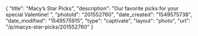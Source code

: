 {
    "title": "Macy’s Star Picks",
    "description": "Our favorite picks for your special Valentine! ",
    "photoId": "201552760",
    "date_created": "1549575738",
    "date_modified": "1549575915",
    "type": "captivate",
    "layout": "photo",
    "url": "\/p\/macys-star-picks\/201552760"
}
